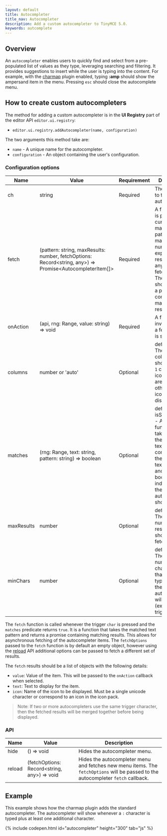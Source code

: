 ```yaml
---
layout: default
title: Autocompleter
title_nav: Autocompleter
description: Add a custom autocompleter to TinyMCE 5.0.
keywords: autcomplete
---
```


## Overview

An `autocompleter` enables users to quickly find and select from a pre-populated list of values as they type, leveraging searching and filtering. It provides suggestions to insert while the user is typing into the content. For example, with the [charmap]({{site.baseurl}}/plugins/charmap/) plugin enabled, typing **:amp** should show the ampersand item in the menu. Pressing `esc` should close the autocomplete menu.

## How to create custom autocompleters

The method for adding a custom autocompleter is in the **UI Registry** part of the editor API `editor.ui.registry`:

* `editor.ui.registry.addAutocompleter(name, configuration)`

The two arguments this method take are:

* `name` - A unique name for the autocompleter.
* `configuration` - An object containing the user's configuration.

### Configuration options

| Name | Value | Requirement | Description |
| ---- | ----- | ----------- | ----------- |
| ch | string | Required | The character to trigger the autocompleter. |
| fetch |  (pattern: string, maxResults: number, fetchOptions: Record<string, any>) => Promise<AutocompleterItem[]> | Required | A function that is passed the current matched text pattern, the maximum number of expected results and any additional fetch options. The function should return a promise containing matching results. |
| onAction | (api, rng: Range, value: string) => void | Required | A function invoked when a fetched item is selected. |
| columns | number or 'auto' | Optional | default: auto - The number of columns to show. If set to `1` column, then icons and text are displayed, otherwise only icons are displayed. |
| matches | (rng: Range, text: string, pattern: string) => boolean | Optional | default: isStartOfWord - A predicate function that takes a range, the current text node content and the matched text content and returns a boolean indicating if the autocompleter should trigger. |
| maxResults | number | Optional | default: 10 - The maximum number of results that should be fetched. |
| minChars | number | Optional | default: 1 - The minimum number of characters that must be typed before the autocompleter will trigger (excluding the trigger char). |

The `fetch` function is called whenever the trigger `char` is pressed and the `matches` predicate returns `true`. It is a function that takes the matched text pattern and returns a promise containing matching results. This allows for asynchronous fetching of the autocompleter items. The `fetchOptions` passed to the `fetch` function is by default an empty object, however using the [reload](#api) API additional options can be passed to fetch a different set of results.

The `fetch` results should be a list of objects with the following details:
* `value`: Value of the item. This will be passed to the `onAction` callback when selected.
* `text`: Text to display for the item.
* `icon`: Name of the icon to be displayed. Must be a single unicode character or correspond to an icon in the icon pack.

> Note: If two or more autocompleters use the same trigger character, then the fetched results will be merged together before being displayed.

### API

| Name | Value | Description |
| ---- | ----- | ----------- |
| hide | () => void | Hides the autocompleter menu. |
| reload | (fetchOptions: Record<string, any>) => void | Hides the autocompleter menu and fetches new menu items. The  `fetchOptions` will be passed to the autocompleter `fetch` callback. |

## Example

This example shows how the charmap plugin adds the standard autocompleter. The autocompleter will show whenever a `:` character is typed plus at least one additional character.

{% include codepen.html id="autocompleter" height="300" tab="js" %}

